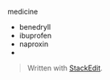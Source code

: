 
medicine
* benedryll
* ibuprofen
* naproxin
* 

> Written with [StackEdit](https://stackedit.io/).
<!--stackedit_data:
eyJoaXN0b3J5IjpbMTkwNDA4MDU1NF19
-->